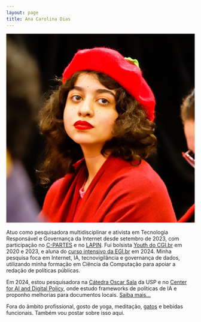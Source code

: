 ```yaml
---
layout: page
title: Ana Carolina Dias
---
```


![](assets/img/ana.jpg)

Atuo como pesquisadora multidisciplinar e ativista em Tecnologia Responsável e Governança da Internet desde setembro de 2023, com participação no [C-PARTES](https://instagram.com/coletivo_partes) e no [LAPIN](https://lapin.org.br). Fui bolsista [Youth do CGI.br](https://forumdainternet.cgi.br/pt-BR/youth) em 2020 e 2023, e aluna do [curso intensivo da EGI.br](https://egi.nic.br/) em 2024. Minha pesquisa foca em Internet, IA, tecnovigilância e governança de dados, utilizando minha formação em Ciência da Computação para apoiar a redação de políticas públicas. 

Em 2024, estou pesquisadora na [Cátedra Oscar Sala](http://www.iea.usp.br/pesquisa/catedras-e-convenios/catedra-oscar-sala/titular-catedra/virgilio-almeida/projeto-ia-responsavel) da USP e no [Center for AI and Digital Policy](https://www.caidp.org/global-academic-network/ai-policy-clinic/), onde estudo frameworks de políticas de IA e proponho melhorias para documentos locais. [Saiba mais...](https://www.linkedin.com/in/linasdias/)

Fora do âmbito profissional, gosto de yoga, meditação, [gatos](https://instagram.com/sleepycatlua) e bebidas funcionais. Também vou postar sobre isso aqui.